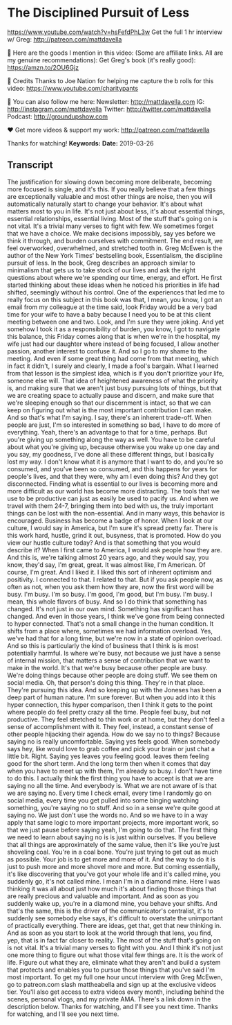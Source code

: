 # The Disciplined Pursuit of Less
https://www.youtube.com/watch?v=hsFefdPhL3w
Get the full 1 hr interview w/ Greg:  http://patreon.com/mattdavella


🙊 Here are the goods I mention in this video:
(Some are affiliate links. All are my genuine recommendations): 
Get Greg's book (it's really good):  https://amzn.to/2OU6Gjz

🎥 Credits
Thanks to Joe Nation for helping me capture the b rolls for this video: https://www.youtube.com/charitypants

💯 You can also follow me here:
Newsletter:  http://mattdavella.com
IG:  http://instagram.com/mattdavella
Twitter:  http://twitter.com/mattdavella
Podcast:  http://groundupshow.com

❤️ Get more videos & support my work:
http://patreon.com/mattdavella

Thanks for watching!
**Keywords:** 
**Date:** 2019-03-26

## Transcript
 The justification for slowing down becoming more deliberate, becoming more focused is single, and it's this. If you really believe that a few things are exceptionally valuable and most other things are noise, then you will automatically naturally start to change your behavior. It's about what matters most to you in life. It's not just about less, it's about essential things, essential relationships, essential living. Most of the stuff that's going on is not vital. It's a trivial many verses to fight with few. We sometimes forget that we have a choice. We make decisions impossibly, say yes before we think it through, and burden ourselves with commitment. The end result, we feel overworked, overwhelmed, and stretched tooth in. Greg McEwen is the author of the New York Times' bestselling book, Essentialism, the discipline pursuit of less. In the book, Greg describes an approach similar to minimalism that gets us to take stock of our lives and ask the right questions about where we're spending our time, energy, and effort. He first started thinking about these ideas when he noticed his priorities in life had shifted, seemingly without his control. One of the experiences that led me to really focus on this subject in this book was that, I mean, you know, I got an email from my colleague at the time said, look Friday would be a very bad time for your wife to have a baby because I need you to be at this client meeting between one and two. Look, and I'm sure they were joking. And yet somehow I took it as a responsibility of burden, you know, I got to navigate this balance, this Friday comes along that is when we're in the hospital, my wife just had our daughter where instead of being focused, I allow another passion, another interest to confuse it. And so I go to my shame to the meeting. And even if some great thing had come from that meeting, which in fact it didn't, I surely and clearly, I made a fool's bargain. What I learned from that lesson is the simplest idea, which is if you don't prioritize your life, someone else will. That idea of heightened awareness of what the priority is, and making sure that we aren't just busy pursuing lots of things, but that we are creating space to actually pause and discern, and make sure that we're sleeping enough so that our discernment is intact, so that we can keep on figuring out what is the most important contribution I can make. And so that's what I'm saying. I say, there's an inherent trade-off. When people are just, I'm so interested in something so bad, I have to do more of everything. Yeah, there's an advantage to that for a time, perhaps. But you're giving up something along the way as well. You have to be careful about what you're giving up, because otherwise you wake up one day and you say, my goodness, I've done all these different things, but I basically lost my way. I don't know what it is anymore that I want to do, and you're so consumed, and you've been so consumed, and this happens for years for people's lives, and that they were, why am I even doing this? And they got disconnected. Finding what is essential to our lives is becoming more and more difficult as our world has become more distracting. The tools that we use to be productive can just as easily be used to pacify us. And when we travel with them 24-7, bringing them into bed with us, the truly important things can be lost with the non-essential. And in many ways, this behavior is encouraged. Business has become a badge of honor. When I look at our culture, I would say in America, but I'm sure it's spread pretty far. There is this work hard, hustle, grind it out, busyness, that is promoted. How do you view our hustle culture today? And is that something that you would describe it? When I first came to America, I would ask people how they are. And this is, we're talking almost 20 years ago, and they would say, you know, they'd say, I'm great, great. It was almost like, I'm American. Of course, I'm great. And I liked it. I liked this sort of inherent optimism and positivity. I connected to that. I related to that. But if you ask people now, as often as not, when you ask them how they are, now the first word will be busy. I'm busy. I'm so busy. I'm good, I'm good, but I'm busy. I'm busy. I mean, this whole flavors of busy. And so I do think that something has changed. It's not just in our own mind. Something has significant has changed. And even in those years, I think we've gone from being connected to hyper connected. That's not a small change in the human condition. It shifts from a place where, sometimes we had information overload. Yes, we've had that for a long time, but we're now in a state of opinion overload. And so this is particularly the kind of business that I think is is most potentially harmful. Is where we're busy, not because we just have a sense of internal mission, that matters a sense of contribution that we want to make in the world. It's that we're busy because other people are busy. We're doing things because other people are doing stuff. We see them on social media. Oh, that person's doing this thing. They're in that place. They're pursuing this idea. And so keeping up with the Joneses has been a deep part of human nature. I'm sure forever. But when you add into it this hyper connection, this hyper comparison, then I think it gets to the point where people do feel pretty crazy all the time. People feel busy, but not productive. They feel stretched to thin work or at home, but they don't feel a sense of accomplishment with it. They feel, instead, a constant sense of other people hijacking their agenda. How do we say no to things? Because saying no is really uncomfortable. Saying yes feels good. When somebody says hey, like would love to grab coffee and pick your brain or just chat a little bit. Right. Saying yes leaves you feeling good. leaves them feeling good for the short term. And the long term then when it comes that day when you have to meet up with them, I'm already so busy. I don't have time to do this. I actually think the first thing you have to accept is that we are saying no all the time. And everybody is. What we are not aware of is that we are saying no. Every time I check email, every time I randomly go on social media, every time you get pulled into some binging watching something, you're saying no to stuff. And so in a sense we're quite good at saying no. We just don't use the words no. And so we have to in a way apply that same logic to more important projects, more important work, so that we just pause before saying yeah, I'm going to do that. The first thing we need to learn about saying no is is just within ourselves. If you believe that all things are approximately of the same value, then it's like you're just shoveling coal. You're in a coal bone. You're just trying to get out as much as possible. Your job is to get more and more of it. And the way to do it is just to push more and more shovel more and more. But coming essentially, it's like discovering that you've got your whole life and it's called mine, you suddenly go, it's not called mine. I mean I'm in a diamond mine. Here I was thinking it was all about just how much it's about finding those things that are really precious and valuable and important. And as soon as you suddenly wake up, you're in a diamond mine, you behave your shifts. And that's the same, this is the driver of the communicator's centralist, it's to suddenly see somebody else says, it's difficult to overstate the unimportant of practically everything. There are ideas, get that, get that new thinking in. And as soon as you start to look at the world through that lens, you find, yep, that is in fact far closer to reality. The most of the stuff that's going on is not vital. It's a trivial many verses to fight with you. And I think it's not just one more thing to figure out what those vital few things are. It is the work of life. Figure out what they are, eliminate what they aren't and build a system that protects and enables you to pursue those things that you've said I'm most important. To get my full one hour uncut interview with Greg McEwen, go to patreon.com slash mattheabella and sign up at the exclusive videos tier. You'll also get access to extra videos every month, including behind the scenes, personal vlogs, and my private AMA. There's a link down in the description below. Thanks for watching, and I'll see you next time. Thanks for watching, and I'll see you next time.
